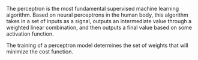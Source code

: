 The perceptron is the most fundamental supervised machine learning algorithm. Based on neural perceptrons in the human body, this algorithm takes in a set of inputs as a signal, outputs an intermediate value through a weighted linear combination, and then outputs a final value based on some activation function. 

The training of a perceptron model determines the set of weights that will minimize the cost function. 